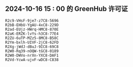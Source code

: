 ## 2024-10-16 15 : 00 的 GreenHub 许可证
```
R2c9-VHsF-9je7-z7C8-5696
R2bB-EHbU-YgAU-4xC8-229D
R2ad-EUjz-HWrq-HMC8-870E
R2aK-ERZK-lvYs-h3C8-77E4
R2ZU-6uTP-MZz5-8MC8-B58C
R2Ym-bxlh-UIVF-2jC8-62FD
R2Xg-jWdJ-dBuJ-9IC8-69C8
R2W0-Rq39-nOQW-tGC8-0189
R2W0-DWVo-nrXn-YXC8-DAF1
R2Vd-YcwA-ujvF-wDC8-C838
```
